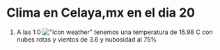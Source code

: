 # Clima en Celaya,mx en el dia 20

1. A las 1:0 !["icon weather"](http://openweathermap.org/img/w/04n.png) tenemos una temperatura de 16.98 C con nubes rotas y  vientos de 3.6 y nubosidad al 75%
